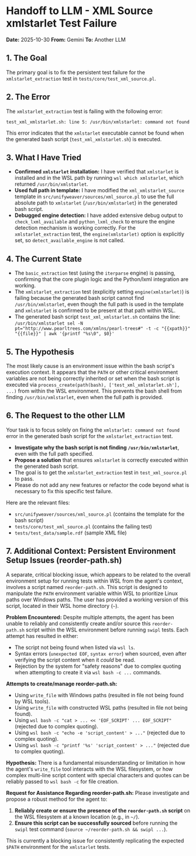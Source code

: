 # Handoff to LLM - XML Source xmlstarlet Test Failure

**Date:** 2025-10-30
**From:** Gemini
**To:** Another LLM

## 1. The Goal

The primary goal is to fix the persistent test failure for the `xmlstarlet_extraction` test in `tests/core/test_xml_source.pl`.

## 2. The Error

The `xmlstarlet_extraction` test is failing with the following error:

```
test_xml_xmlstarlet.sh: line 5: /usr/bin/xmlstarlet: command not found
```

This error indicates that the `xmlstarlet` executable cannot be found when the generated bash script (`test_xml_xmlstarlet.sh`) is executed.

## 3. What I Have Tried

*   **Confirmed `xmlstarlet` installation:** I have verified that `xmlstarlet` is installed and in the WSL path by running `wsl which xmlstarlet`, which returned `/usr/bin/xmlstarlet`.
*   **Used full path in template:** I have modified the `xml_xmlstarlet_source` template in `src/unifyweaver/sources/xml_source.pl` to use the full absolute path to `xmlstarlet` (`/usr/bin/xmlstarlet`) in the generated bash script.
*   **Debugged engine detection:** I have added extensive debug output to `check_lxml_available` and `python_lxml_check` to ensure the engine detection mechanism is working correctly. For the `xmlstarlet_extraction` test, the `engine(xmlstarlet)` option is explicitly set, so `detect_available_engine` is not called.

## 4. The Current State

*   The `basic_extraction` test (using the `iterparse` engine) is passing, confirming that the core plugin logic and the Python/lxml integration are working.
*   The `xmlstarlet_extraction` test (explicitly setting `engine(xmlstarlet)`) is failing because the generated bash script cannot find `/usr/bin/xmlstarlet`, even though the full path is used in the template and `xmlstarlet` is confirmed to be present at that path within WSL.
*   The generated bash script `test_xml_xmlstarlet.sh` contains the line: `/usr/bin/xmlstarlet sel -N pt="http://www.pearltrees.com/xmlns/pearl-trees#" -t -c "{{xpath}}" "{{file}}" | awk '{printf "%s\0", $0}'`

## 5. The Hypothesis

The most likely cause is an environment issue within the bash script's execution context. It appears that the `PATH` or other critical environment variables are not being correctly inherited or set when the bash script is executed via `process_create(path(bash), ['test_xml_xmlstarlet.sh'], ...)` from within the WSL environment. This prevents the bash shell from finding `/usr/bin/xmlstarlet`, even when the full path is provided.

## 6. The Request to the other LLM

Your task is to focus solely on fixing the `xmlstarlet: command not found` error in the generated bash script for the `xmlstarlet_extraction` test.

*   **Investigate why the bash script is not finding `/usr/bin/xmlstarlet`**, even with the full path specified.
*   **Propose a solution** that ensures `xmlstarlet` is correctly executed within the generated bash script.
*   The goal is to get the `xmlstarlet_extraction` test in `test_xml_source.pl` to pass.
*   Please do not add any new features or refactor the code beyond what is necessary to fix this specific test failure.

Here are the relevant files:

*   `src/unifyweaver/sources/xml_source.pl` (contains the template for the bash script)
*   `tests/core/test_xml_source.pl` (contains the failing test)
*   `tests/test_data/sample.rdf` (sample XML file)


## 7. Additional Context: Persistent Environment Setup Issues (reorder-path.sh)

A separate, critical blocking issue, which appears to be related to the overall environment setup for running tests within WSL from the agent's context, involves a script named `reorder-path.sh`. This script is designed to manipulate the `PATH` environment variable within WSL to prioritize Linux paths over Windows paths. The user has provided a working version of this script, located in their WSL home directory (`~`).

**Problem Encountered:**
Despite multiple attempts, the agent has been unable to reliably and consistently create and/or source this `reorder-path.sh` script within the WSL environment before running `swipl` tests. Each attempt has resulted in either:
*   The script not being found when listed via `wsl ls`.
*   Syntax errors (`unexpected EOF`, `syntax error`) when sourced, even after verifying the script content when it *could* be read.
*   Rejection by the system for "safety reasons" due to complex quoting when attempting to create it via `wsl bash -c ...` commands.

**Attempts to create/manage reorder-path.sh:**
*   Using `write_file` with Windows paths (resulted in file not being found by WSL tools).
*   Using `write_file` with constructed WSL paths (resulted in file not being found).
*   Using `wsl bash -c "cat > ... << 'EOF_SCRIPT' ... EOF_SCRIPT"` (rejected due to complex quoting).
*   Using `wsl bash -c "echo -e 'script_content' > ..."` (rejected due to complex quoting).
*   Using `wsl bash -c "printf '%s' 'script_content' > ..."` (rejected due to complex quoting).

**Hypothesis:**
There is a fundamental misunderstanding or limitation in how the agent's `write_file` tool interacts with the WSL filesystem, or how complex multi-line script content with special characters and quotes can be reliably passed to `wsl bash -c` for file creation.

**Request for Assistance Regarding reorder-path.sh:**
Please investigate and propose a robust method for the agent to:
1.  **Reliably create or ensure the presence of the `reorder-path.sh` script** on the WSL filesystem at a known location (e.g., in `~/`).
2.  **Ensure this script can be successfully sourced** before running the `swipl` test command (`source ~/reorder-path.sh && swipl ...`).

This is currently a blocking issue for consistently replicating the expected `$PATH` environment for the `xmlstarlet` tests.
